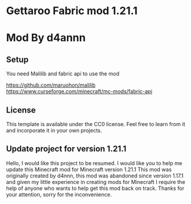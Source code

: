 # Gettaroo Fabric mod 1.21.1
# Mod By d4annn

## Setup

You need Malilib and fabric api to use the mod

https://github.com/maruohon/malilib
https://www.curseforge.com/minecraft/mc-mods/fabric-api


## License

This template is available under the CC0 license. Feel free to learn from it and incorporate it in your own projects.

## Update project for version 1.21.1
Hello, I would like this project to be resumed.
I would like you to help me update this Minecraft mod for Minecraft version 1.21.1
This mod was originally created by d4nnn, this mod was abandoned since version 1.17.1 and given my little experience in creating mods for Minecraft
I require the help of anyone who wants to help get this mod back on track.
Thanks for your attention, sorry for the inconvenience.
